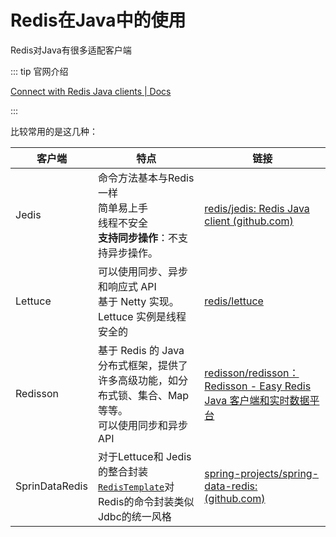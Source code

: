 # Redis在Java中的使用

Redis对Java有很多适配客户端

::: tip 官网介绍

[Connect with Redis Java clients | Docs](https://redis.io/docs/latest/develop/connect/clients/java/)

:::

比较常用的是这几种：



| 客户端         | 特点                                                         | 链接                                                         |
| -------------- | ------------------------------------------------------------ | ------------------------------------------------------------ |
| Jedis          | 命令方法基本与Redis一样<br />简单易上手<br />线程不安全<br />**支持同步操作**：不支持异步操作。 | [redis/jedis: Redis Java client (github.com)](https://github.com/redis/jedis) |
| Lettuce        | 可以使用同步、异步和响应式 API<br />基于 Netty 实现。<br />Lettuce 实例是线程安全的<br /> | [redis/lettuce](https://github.com/redis/lettuce)            |
| Redisson       | 基于 Redis 的 Java 分布式框架，提供了许多高级功能，如分布式锁、集合、Map 等等。<br />可以使用同步和异步 API | [redisson/redisson：Redisson - Easy Redis Java 客户端和实时数据平台](https://github.com/redisson/redisson) |
| SprinDataRedis | 对于Lettuce和 Jedis的整合封装<br />[`RedisTemplate`](https://docs.spring.io/spring-data/redis/reference/redis/template.html)对Redis的命令封装类似Jdbc的统一风格 | [spring-projects/spring-data-redis:  (github.com)](https://github.com/spring-projects/spring-data-redis) |

